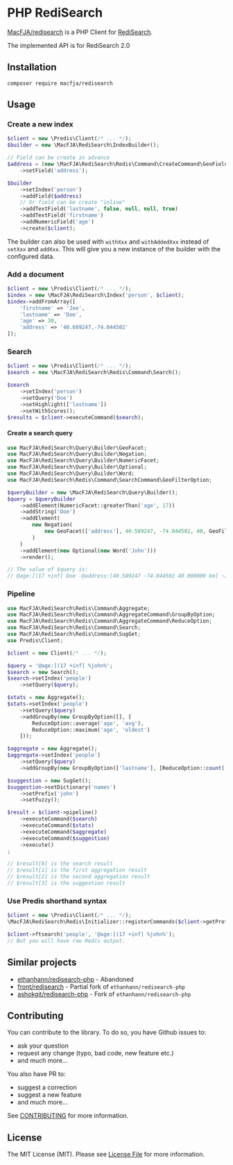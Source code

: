 # PHP RediSearch

[MacFJA/redisearch](https://packagist.org/packages/macfja/redisearch) is a PHP Client for [RediSearch](https://oss.redislabs.com/redisearch/).

The implemented API is for RediSearch 2.0

## Installation

```
composer require macfja/redisearch
```

## Usage

### Create a new index

```php
$client = new \Predis\Client(/* ... */);
$builder = new \MacFJA\RediSearch\IndexBuilder();

// Field can be create in advance
$address = (new \MacFJA\RediSearch\Redis\Command\CreateCommand\GeoFieldOption())
    ->setField('address');

$builder
    ->setIndex('person')
    ->addField($address)
    // Or field can be create "inline"
    ->addTextField('lastname', false, null, null, true)
    ->addTextField('firstname')
    ->addNumericField('age')
    ->create($client);
```

The builder can also be used with `withXxx` and `withAddedXxx` instead of `setXxx` and `addXxx`.
This will give you a new instance of the builder with the configured data.

### Add a document

```php
$client = new \Predis\Client(/* ... */);
$index = new \MacFJA\RediSearch\Index('person', $client);
$index->addFromArray([
    'firstname' => 'Joe',
    'lastname' => 'Doe',
    'age' => 30,
    'address' => '40.689247,-74.044502'
]);
```

### Search

```php
$client = new \Predis\Client(/* ... */);
$search = new \MacFJA\RediSearch\Redis\Command\Search();

$search
    ->setIndex('person')
    ->setQuery('Doe')
    ->setHighlight(['lastname'])
    ->setWithScores();
$results = $client->executeCommand($search);
```

#### Create a search query

```php
use MacFJA\RediSearch\Query\Builder\GeoFacet;
use MacFJA\RediSearch\Query\Builder\Negation;
use MacFJA\RediSearch\Query\Builder\NumericFacet;
use MacFJA\RediSearch\Query\Builder\Optional;
use MacFJA\RediSearch\Query\Builder\Word;
use MacFJA\RediSearch\Redis\Command\SearchCommand\GeoFilterOption;

$queryBuilder = new \MacFJA\RediSearch\Query\Builder();
$query = $queryBuilder
    ->addElement(NumericFacet::greaterThan('age', 17))
    ->addString('Doe')
    ->addElement(
        new Negation(
            new GeoFacet(['address'], 40.589247, -74.044502, 40, GeoFilterOption::UNIT_KILOMETERS)
        )
    )
    ->addElement(new Optional(new Word('John')))
    ->render();

// The value of $query is:
// @age:[(17 +inf] Doe -@address:[40.589247 -74.044502 40.000000 km] ~John
```

### Pipeline

```php
use MacFJA\RediSearch\Redis\Command\Aggregate;
use MacFJA\RediSearch\Redis\Command\AggregateCommand\GroupByOption;
use MacFJA\RediSearch\Redis\Command\AggregateCommand\ReduceOption;
use MacFJA\RediSearch\Redis\Command\Search;
use MacFJA\RediSearch\Redis\Command\SugGet;
use Predis\Client;

$client = new Client(/* ... */);

$query = '@age:[(17 +inf] %john%';
$search = new Search();
$search->setIndex('people')
    ->setQuery($query);

$stats = new Aggregate();
$stats->setIndex('people')
    ->setQuery($query)
    ->addGroupBy(new GroupByOption([], [
        ReduceOption::average('age', 'avg'),
        ReduceOption::maximum('age', 'oldest')
    ]));

$aggregate = new Aggregate();
$aggregate->setIndex('people')
    ->setQuery($query)
    ->addGroupBy(new GroupByOption(['lastname'], [ReduceOption::count('count')]));

$suggestion = new SugGet();
$suggestion->setDictionary('names')
    ->setPrefix('john')
    ->setFuzzy();

$result = $client->pipeline()
    ->executeCommand($search)
    ->executeCommand($stats)
    ->executeCommand($aggregate)
    ->executeCommand($suggestion)
    ->execute()
;

// $result[0] is the search result
// $result[1] is the first aggregation result
// $result[2] is the second aggregation result
// $result[3] is the suggestion result
```

### Use Predis shorthand syntax

```php
$client = new \Predis\Client(/* ... */);
\MacFJA\RediSearch\Redis\Initializer::registerCommands($client->getProfile());

$client->ftsearch('people', '@age:[(17 +inf] %john%');
// But you will have raw Redis output.
```

## Similar projects

- [ethanhann/redisearch-php](https://packagist.org/packages/ethanhann/redisearch-php) - Abandoned
- [front/redisearch](https://packagist.org/packages/front/redisearch) - Partial fork of `ethanhann/redisearch-php`
- [ashokgit/redisearch-php](https://packagist.org/packages/ashokgit/redisearch-php) - Fork of `ethanhann/redisearch-php`

## Contributing

You can contribute to the library.
To do so, you have Github issues to:
 - ask your question
 - request any change (typo, bad code, new feature etc.)
 - and much more...

You also have PR to:
 - suggest a correction
 - suggest a new feature
 - and much more...
 
See [CONTRIBUTING](CONTRIBUTING.md) for more information.

## License

The MIT License (MIT). Please see [License File](LICENSE.md) for more information.